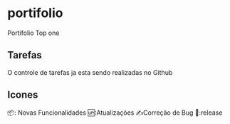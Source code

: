 # portifolio
Portifolio Top one

## Tarefas
O controle de tarefas ja esta sendo realizadas no Github

## Icones

📦: Novas Funcionalidades
🆙:Atualizações
✍️Correção de Bug
🏁:release 
